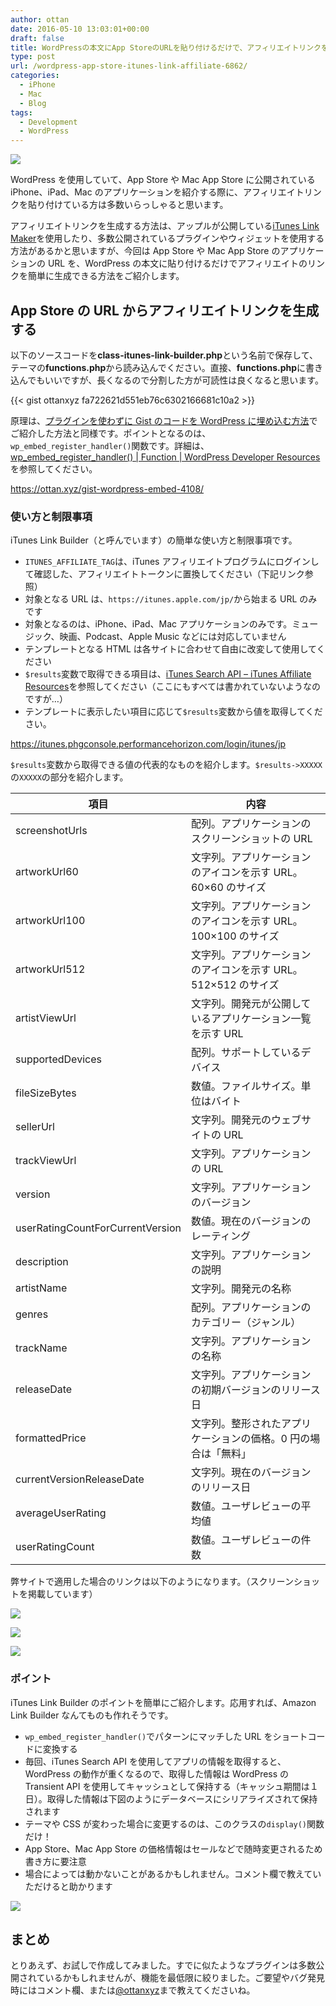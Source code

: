 ```yaml
---
author: ottan
date: 2016-05-10 13:03:01+00:00
draft: false
title: WordPressの本文にApp StoreのURLを貼り付けるだけで、アフィリエイトリンクを生成できるようにする
type: post
url: /wordpress-app-store-itunes-link-affiliate-6862/
categories:
  - iPhone
  - Mac
  - Blog
tags:
  - Development
  - WordPress
---
```


![](/images/2016/05/160510-5731d1e0800c7.jpg)

WordPress を使用していて、App Store や Mac App Store に公開されている iPhone、iPad、Mac のアプリケーションを紹介する際に、アフィリエイトリンクを貼り付けている方は多数いらっしゃると思います。

アフィリエイトリンクを生成する方法は、アップルが公開している[iTunes Link Maker](https://linkmaker.itunes.apple.com/en-us/?country=jp)を使用したり、多数公開されているプラグインやウィジェットを使用する方法があるかと思いますが、今回は App Store や Mac App Store のアプリケーションの URL を、WordPress の本文に貼り付けるだけでアフィリエイトのリンクを簡単に生成できる方法をご紹介します。

## App Store の URL からアフィリエイトリンクを生成する

以下のソースコードを**class-itunes-link-builder.php**という名前で保存して、テーマの**functions.php**から読み込んでください。直接、**functions.php**に書き込んでもいいですが、長くなるので分割した方が可読性は良くなると思います。

{{< gist ottanxyz fa722621d551eb76c6302166681c10a2 >}}

原理は、[プラグインを使わずに Gist のコードを WordPress に埋め込む方法](https://ottan.xyz/gist-wordpress-embed-4108/)でご紹介した方法と同様です。ポイントとなるのは、`wp_embed_register_handler()`関数です。詳細は、[wp_embed_register_handler() | Function | WordPress Developer Resources](https://developer.wordpress.org/reference/functions/wp_embed_register_handler/)を参照してください。

https://ottan.xyz/gist-wordpress-embed-4108/

### 使い方と制限事項

iTunes Link Builder（と呼んでいます）の簡単な使い方と制限事項です。

- `ITUNES_AFFILIATE_TAG`は、iTunes アフィリエイトプログラムにログインして確認した、アフィリエイトトークンに置換してください（下記リンク参照）
- 対象となる URL は、`https://itunes.apple.com/jp/`から始まる URL のみです
- 対象となるのは、iPhone、iPad、Mac アプリケーションのみです。ミュージック、映画、Podcast、Apple Music などには対応していません
- テンプレートとなる HTML は各サイトに合わせて自由に改変して使用してください
- `$results`変数で取得できる項目は、[iTunes Search API – iTunes Affiliate Resources](https://affiliate.itunes.apple.com/resources/documentation/itunes-store-web-service-search-api/)を参照してください（ここにもすべては書かれていないようなのですが…）
- テンプレートに表示したい項目に応じて`$results`変数から値を取得してください。

https://itunes.phgconsole.performancehorizon.com/login/itunes/jp

`$results`変数から取得できる値の代表的なものを紹介します。`$results->XXXXX`の`XXXXX`の部分を紹介します。

| 項目                             | 内容                                                           |
| -------------------------------- | -------------------------------------------------------------- |
| screenshotUrls                   | 配列。アプリケーションのスクリーンショットの URL               |
| artworkUrl60                     | 文字列。アプリケーションのアイコンを示す URL。60×60 のサイズ   |
| artworkUrl100                    | 文字列。アプリケーションのアイコンを示す URL。100×100 のサイズ |
| artworkUrl512                    | 文字列。アプリケーションのアイコンを示す URL。512×512 のサイズ |
| artistViewUrl                    | 文字列。開発元が公開しているアプリケーション一覧を示す URL     |
| supportedDevices                 | 配列。サポートしているデバイス                                 |
| fileSizeBytes                    | 数値。ファイルサイズ。単位はバイト                             |
| sellerUrl                        | 文字列。開発元のウェブサイトの URL                             |
| trackViewUrl                     | 文字列。アプリケーションの URL                                 |
| version                          | 文字列。アプリケーションのバージョン                           |
| userRatingCountForCurrentVersion | 数値。現在のバージョンのレーティング                           |
| description                      | 文字列。アプリケーションの説明                                 |
| artistName                       | 文字列。開発元の名称                                           |
| genres                           | 配列。アプリケーションのカテゴリー（ジャンル）                 |
| trackName                        | 文字列。アプリケーションの名称                                 |
| releaseDate                      | 文字列。アプリケーションの初期バージョンのリリース日           |
| formattedPrice                   | 文字列。整形されたアプリケーションの価格。0 円の場合は「無料」 |
| currentVersionReleaseDate        | 文字列。現在のバージョンのリリース日                           |
| averageUserRating                | 数値。ユーザレビューの平均値                                   |
| userRatingCount                  | 数値。ユーザレビューの件数                                     |

弊サイトで適用した場合のリンクは以下のようになります。（スクリーンショットを掲載しています）

![](/images/2016/05/160510-5731d28051ea6.png)

![](/images/2016/05/160510-5731d2926f059.png)

![](/images/2016/05/160510-5731d29db84cb.png)

### ポイント

iTunes Link Builder のポイントを簡単にご紹介します。応用すれば、Amazon Link Builder なんてものも作れそうです。

- `wp_embed_register_handler()`でパターンにマッチした URL をショートコードに変換する
- 毎回、iTunes Search API を使用してアプリの情報を取得すると、WordPress の動作が重くなるので、取得した情報は WordPress の Transient API を使用してキャッシュとして保持する（キャッシュ期間は１日）。取得した情報は下図のようにデータベースにシリアライズされて保持されます
- テーマや CSS が変わった場合に変更するのは、このクラスの`display()`関数だけ！
- App Store、Mac App Store の価格情報はセールなどで随時変更されるため書き方に要注意
- 場合によっては動かないことがあるかもしれません。コメント欄で教えていただけると助かります

![](/images/2016/05/160510-5731d1f1ba742.png)

## まとめ

とりあえず、お試しで作成してみました。すでに似たようなプラグインは多数公開されているかもしれませんが、機能を最低限に絞りました。ご要望やバグ発見時にはコメント欄、または[@ottanxyz](https://twitter.com/ottanxyz)まで教えてくださいね。
